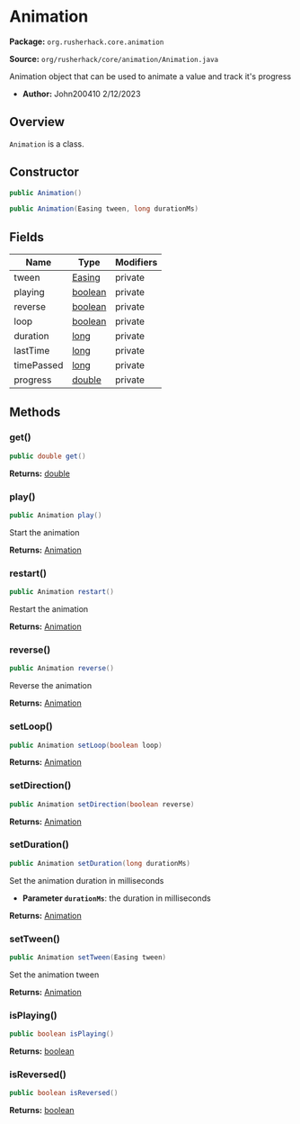 # Animation

**Package:** `org.rusherhack.core.animation`

**Source:** `org/rusherhack/core/animation/Animation.java`

Animation object that can be used to animate a value and track it's progress
* **Author:** John200410 2/12/2023



## Overview

`Animation` is a class.

## Constructor

```java
public Animation()
```

```java
public Animation(Easing tween, long durationMs)
```

## Fields

| Name | Type | Modifiers |
|------|------|----------|
| tween | [Easing](/core/animation/Easing.md) | private |
| playing | [boolean](https://docs.oracle.com/en/java/javase/21/docs/api/java.base/java/lang/Boolean.html) | private |
| reverse | [boolean](https://docs.oracle.com/en/java/javase/21/docs/api/java.base/java/lang/Boolean.html) | private |
| loop | [boolean](https://docs.oracle.com/en/java/javase/21/docs/api/java.base/java/lang/Boolean.html) | private |
| duration | [long](https://docs.oracle.com/en/java/javase/21/docs/api/java.base/java/lang/Long.html) | private |
| lastTime | [long](https://docs.oracle.com/en/java/javase/21/docs/api/java.base/java/lang/Long.html) | private |
| timePassed | [long](https://docs.oracle.com/en/java/javase/21/docs/api/java.base/java/lang/Long.html) | private |
| progress | [double](https://docs.oracle.com/en/java/javase/21/docs/api/java.base/java/lang/Double.html) | private |


## Methods

### get()

```java
public double get()
```

**Returns:** [double](https://docs.oracle.com/en/java/javase/21/docs/api/java.base/java/lang/Double.html)

### play()

```java
public Animation play()
```

Start the animation

**Returns:** [Animation](/core/animation/Animation.md)

### restart()

```java
public Animation restart()
```

Restart the animation

**Returns:** [Animation](/core/animation/Animation.md)

### reverse()

```java
public Animation reverse()
```

Reverse the animation

**Returns:** [Animation](/core/animation/Animation.md)

### setLoop()

```java
public Animation setLoop(boolean loop)
```

**Returns:** [Animation](/core/animation/Animation.md)

### setDirection()

```java
public Animation setDirection(boolean reverse)
```

**Returns:** [Animation](/core/animation/Animation.md)

### setDuration()

```java
public Animation setDuration(long durationMs)
```

Set the animation duration in milliseconds
* **Parameter `durationMs`**: the duration in milliseconds



**Returns:** [Animation](/core/animation/Animation.md)

### setTween()

```java
public Animation setTween(Easing tween)
```

Set the animation tween

**Returns:** [Animation](/core/animation/Animation.md)

### isPlaying()

```java
public boolean isPlaying()
```

**Returns:** [boolean](https://docs.oracle.com/en/java/javase/21/docs/api/java.base/java/lang/Boolean.html)

### isReversed()

```java
public boolean isReversed()
```

**Returns:** [boolean](https://docs.oracle.com/en/java/javase/21/docs/api/java.base/java/lang/Boolean.html)

